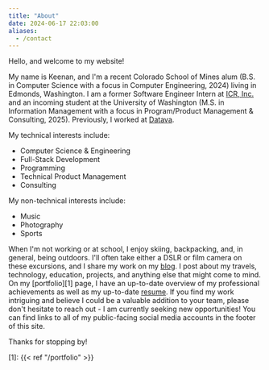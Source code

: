 ```yaml
---
title: "About"
date: 2024-06-17 22:03:00
aliases:
  - /contact
---
```


Hello, and welcome to my website!

My name is Keenan, and I'm a recent Colorado School of Mines alum (B.S. in
Computer Science with a focus in Computer Engineering, 2024) living in Edmonds,
Washington. I am a former Software Engineer Intern at
[ICR, Inc.](https://www.icr-team.com/) and an incoming student at the
University of Washington (M.S. in Information Management with a focus in
Program/Product Management & Consulting, 2025). Previously, I worked at
[Datava](https://datava.com/).

My technical interests include:
- Computer Science & Engineering
- Full-Stack Development
- Programming
- Technical Product Management
- Consulting

My non-technical interests include:
- Music
- Photography
- Sports

When I'm not working or at school, I enjoy skiing, backpacking, and, in
general, being outdoors. I'll often take either a DSLR or film camera
on these excursions, and I share my work on my [blog](/). I post about
my travels, technology, education, projects, and anything else that might
come to mind. On my [portfolio][1] page, I have an up-to-date overview
of my professional achievements as well as my up-to-date
[resume](/portfolio/resume.pdf). If you find my work intriguing and
believe I could be a valuable addition to your team, please don't hesitate
to reach out - I am currently seeking new opportunities! You can find
links to all of my public-facing social media accounts in the footer of
this site.

Thanks for stopping by!

[1]: {{< ref "/portfolio" >}}